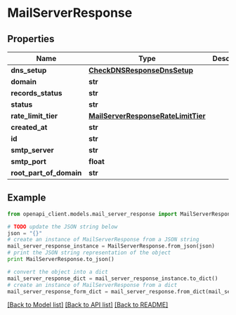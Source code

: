 # MailServerResponse


## Properties
Name | Type | Description | Notes
------------ | ------------- | ------------- | -------------
**dns_setup** | [**CheckDNSResponseDnsSetup**](CheckDNSResponseDnsSetup.md) |  | [optional] 
**domain** | **str** |  | [optional] 
**records_status** | **str** |  | [optional] 
**status** | **str** |  | [optional] 
**rate_limit_tier** | [**MailServerResponseRateLimitTier**](MailServerResponseRateLimitTier.md) |  | [optional] 
**created_at** | **str** |  | [optional] 
**id** | **str** |  | [optional] 
**smtp_server** | **str** |  | [optional] 
**smtp_port** | **float** |  | [optional] 
**root_part_of_domain** | **str** |  | [optional] 

## Example

```python
from openapi_client.models.mail_server_response import MailServerResponse

# TODO update the JSON string below
json = "{}"
# create an instance of MailServerResponse from a JSON string
mail_server_response_instance = MailServerResponse.from_json(json)
# print the JSON string representation of the object
print MailServerResponse.to_json()

# convert the object into a dict
mail_server_response_dict = mail_server_response_instance.to_dict()
# create an instance of MailServerResponse from a dict
mail_server_response_form_dict = mail_server_response.from_dict(mail_server_response_dict)
```
[[Back to Model list]](../README.md#documentation-for-models) [[Back to API list]](../README.md#documentation-for-api-endpoints) [[Back to README]](../README.md)


